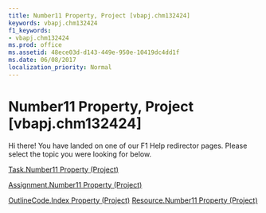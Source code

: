 ```yaml
---
title: Number11 Property, Project [vbapj.chm132424]
keywords: vbapj.chm132424
f1_keywords:
- vbapj.chm132424
ms.prod: office
ms.assetid: 48ece03d-d143-449e-950e-10419dc4dd1f
ms.date: 06/08/2017
localization_priority: Normal
---
```



# Number11 Property, Project [vbapj.chm132424]

Hi there! You have landed on one of our F1 Help redirector pages. Please select the topic you were looking for below.

[Task.Number11 Property (Project)](http://msdn.microsoft.com/library/f29e98b0-f25a-45ca-037e-3a2eaa54bef5%28Office.15%29.aspx)

[Assignment.Number11 Property (Project)](http://msdn.microsoft.com/library/fcb31200-1139-3c55-0413-40a6619a2b07%28Office.15%29.aspx)

[OutlineCode.Index Property (Project)](http://msdn.microsoft.com/library/9069edd7-fc0a-57a0-4f00-64e295780d3f%28Office.15%29.aspx)
[Resource.Number11 Property (Project)](http://msdn.microsoft.com/library/6658205e-afa4-54c5-6897-6ec0ff46ca0b%28Office.15%29.aspx)

